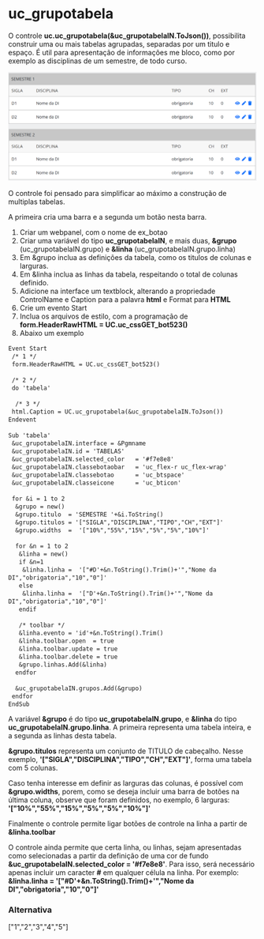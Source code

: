 # uc_grupotabela

O controle **uc.uc_grupotabela(&uc_grupotabelaIN.ToJson())**, possibilita construir uma ou mais tabelas agrupadas, separadas por um titulo e espaço.
É util para apresentação de informações me bloco, como por exemplo as disciplinas de um semestre, de todo curso.

![alt text](https://github.com/cpsrepositorio/gx_designsystem/blob/main/doc/imagens/uc_grupotabela.PNG "Icone")

O controle foi pensado para simplificar ao máximo a construção de multiplas tabelas.

A primeira cria uma barra e a segunda um botão nesta barra.
1.	Criar um webpanel, com o nome de ex_botao
2.	Criar uma variável do tipo **uc_grupotabelaIN**, e mais duas, **&grupo** (uc_grupotabelaIN.grupo) e **&linha** (uc_grupotabelaIN.grupo.linha)
3.	Em &grupo inclua as definições da tabela, como os titulos de colunas e larguras.
4.	Em &linha inclua as linhas da tabela, respeitando o total de colunas definido.
5.	Adicione na interface um textblock, alterando a propriedade ControlName e Caption para a palavra **html** e Format para **HTML**
6.	Crie um evento Start
7.	Inclua os arquivos de estilo, com a programação de **form.HeaderRawHTML = UC.uc_cssGET_bot523()**
8.	Abaixo um exemplo

```
Event Start
 /* 1 */
 form.HeaderRawHTML = UC.uc_cssGET_bot523()

 /* 2 */
 do 'tabela'
	
  /* 3 */
 html.Caption = UC.uc_grupotabela(&uc_grupotabelaIN.ToJson())
Endevent

Sub 'tabela'
 &uc_grupotabelaIN.interface = &Pgmname
 &uc_grupotabelaIN.id = 'TABELAS'
 &uc_grupotabelaIN.selected_color 	= '#f7e8e8'
 &uc_grupotabelaIN.classebotaobar	= 'uc_flex-r uc_flex-wrap'
 &uc_grupotabelaIN.classebotao		= 'uc_btspace'
 &uc_grupotabelaIN.classeicone		= 'uc_bticon'
	
 for &i = 1 to 2
  &grupo = new()
  &grupo.titulo  = 'SEMESTRE '+&i.ToString()
  &grupo.titulos = '["SIGLA","DISCIPLINA","TIPO","CH","EXT"]'
  &grupo.widths  =  '["10%","55%","15%","5%","5%","10%"]'
		
  for &n = 1 to 2
   &linha = new()
   if &n=1
    &linha.linha = 	'["#D'+&n.ToString().Trim()+'","Nome da DI","obrigatoria","10","0"]'
   else
    &linha.linha = 	'["D'+&n.ToString().Trim()+'","Nome da DI","obrigatoria","10","0"]'
   endif

   /* toolbar */
   &linha.evento = 'id'+&n.ToString().Trim()
   &linha.toolbar.open 	= true
   &linha.toolbar.update = true
   &linha.toolbar.delete = true
   &grupo.linhas.Add(&linha)
  endfor

  &uc_grupotabelaIN.grupos.Add(&grupo)
 endfor
EndSub
```
A variável **&grupo** é do tipo **uc_grupotabelaIN.grupo**, e **&linha** do tipo **uc_grupotabelaIN.grupo.linha**. A primeira representa uma tabela inteira, e a segunda as linhas desta tabela.

**&grupo.titulos** representa um conjunto de TITULO de cabeçalho. Nesse exemplo, **'["SIGLA","DISCIPLINA","TIPO","CH","EXT"]'**, forma uma tabela com 5 colunas.

Caso tenha interesse em definir as larguras das colunas, é possível com **&grupo.widths**, porem, como se deseja incluir uma barra de botões na última coluna, observe que foram definidos, no exemplo, 6 larguras: **'["10%","55%","15%","5%","5%","10%"]'**

Finalmente o controle permite ligar botões de controle na linha a partir de **&linha.toolbar**

O controle ainda permite que certa linha, ou linhas, sejam apresentadas como selecionadas a partir da definição de uma cor de fundo **&uc_grupotabelaIN.selected_color 	= '#f7e8e8'**. Para isso, será necessário apenas incluir um caracter **#** em qualquer célula na linha. Por exemplo:
**&linha.linha =  '["#D'+&n.ToString().Trim()+'","Nome da DI","obrigatoria","10","0"]'**


### Alternativa 
["1","2","3","4","5"]
